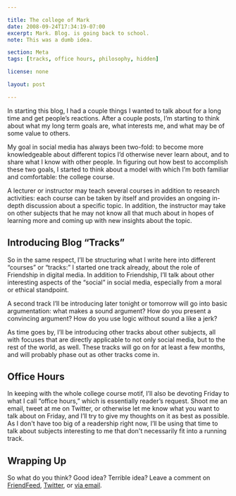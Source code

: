 ```yaml
---

title: The college of Mark
date: 2008-09-24T17:34:19-07:00
excerpt: Mark. Blog. is going back to school.
note: This was a dumb idea.

section: Meta
tags: [tracks, office hours, philosophy, hidden]

license: none

layout: post

---
```


In starting this blog, I had a couple things I wanted to talk about for a long time and get people’s reactions. After a couple posts, I’m starting to think about what my long term goals are, what interests me, and what may be of some value to others.

My goal in social media has always been two-fold: to become more knowledgeable about different topics I’d otherwise never learn about, and to share what I know with other people. In figuring out how best to accomplish these two goals, I started to think about a model with which I’m both familiar and comfortable: the college course.

A lecturer or instructor may teach several courses in addition to research activities: each course can be taken by itself and provides an ongoing in-depth discussion about a specific topic. In addition, the instructor may take on other subjects that he may not know all that much about in hopes of learning more and coming up with new insights about the topic.

## Introducing Blog “Tracks”

So in the same respect, I’ll be structuring what I write here into different “courses” or “tracks:” I started one track already, about the role of Friendship in digital media. In addition to Friendship, I’ll talk about other interesting aspects of the “social” in social media, especially from a moral or ethical standpoint.

A second track I’ll be introducing later tonight or tomorrow will go into basic argumentation: what makes a sound argument? How do you present a convincing argument? How do you use logic without sound a like a jerk?

As time goes by, I’ll be introducing other tracks about other subjects, all with focuses that are directly applicable to not only social media, but to the rest of the world, as well. These tracks will go on for at least a few months, and will probably phase out as other tracks come in.

## Office Hours

In keeping with the whole college course motif, I’ll also be devoting Friday to what I call “office hours,” which is essentially reader’s request. Shoot me an email, tweet at me on Twitter, or otherwise let me know what you want to talk about on Friday, and I’ll try to give my thoughts on it as best as possible. As I don't have too big of a readership right now, I’ll be using that time to talk about subjects interesting to me that don't necessarily fit into a running track.

## Wrapping Up

So what do you think? Good idea? Terrible idea? Leave a comment on [FriendFeed][1], [Twitter][2], or [via email][3].

[1]: http://friendfeed.com/itafroma "My FriendFeed profile"
[2]: https://twitter.comitafroma "My Twitter profile"
[3]: mailto:mark@itafroma.com "My email address"
